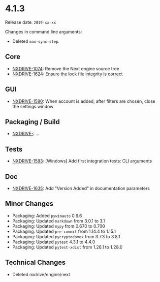 # 4.1.3

Release date: `2019-xx-xx`

Changes in command line arguments:

- Deleted `max-sync-step`.

## Core

- [NXDRIVE-1074](https://jira.nuxeo.com/browse/NXDRIVE-1074): Remove the Next engine source tree
- [NXDRIVE-1624](https://jira.nuxeo.com/browse/NXDRIVE-1624): Ensure the lock file integrity is correct

## GUI

- [NXDRIVE-1580](https://jira.nuxeo.com/browse/NXDRIVE-1580): When account is added, after filters are chosen, close the settings window

## Packaging / Build

- [NXDRIVE-](https://jira.nuxeo.com/browse/NXDRIVE-): ...

## Tests

- [NXDRIVE-1583](https://jira.nuxeo.com/browse/NXDRIVE-1583): [Windows] Add first integration tests: CLI arguments

## Doc

- [NXDRIVE-1635](https://jira.nuxeo.com/browse/NXDRIVE-1635): Add "Version Added" in documentation parameters

## Minor Changes

- Packaging: Added `pywinauto` 0.6.6
- Packaging: Updated `markdown` from 3.0.1 to 3.1
- Packaging: Updated `mypy` from 0.670 to 0.700
- Packaging: Updated `pre-commit` from 1.14.4 to 1.15.1
- Packaging: Updated `pycryptodomex` from 3.7.3 to 3.8.1
- Packaging: Updated `pytest` 4.3.1 to 4.4.0
- Packaging: Updated `pytest-xdist` from 1.26.1 to 1.28.0

## Technical Changes

- Deleted nxdrive/engine/next
